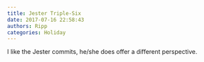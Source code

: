 ```yaml
---
title: Jester Triple-Six
date: 2017-07-16 22:58:43
authors: Ripp
categories: Holiday
---
```


 I like the Jester commits, he/she does offer a different perspective.